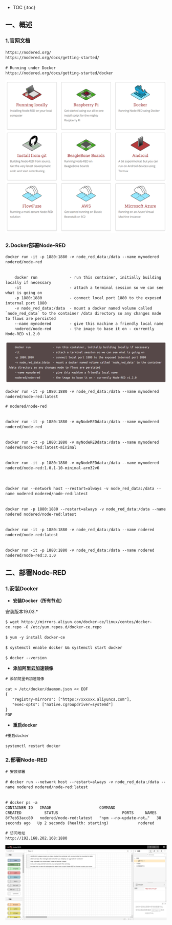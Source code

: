 * TOC
{:toc}



## 一、概述



### 1.官网文档

```shell
https://nodered.org/
https://nodered.org/docs/getting-started/

# Running under Docker
https://nodered.org/docs/getting-started/docker
```



![](/images/nodered/deploy/deploy-docker/install-1.png)



### 2.Docker部署Node-RED

```shell
docker run -it -p 1880:1880 -v node_red_data:/data --name mynodered nodered/node-red


    docker run              - run this container, initially building locally if necessary
    -it                     - attach a terminal session so we can see what is going on
    -p 1880:1880            - connect local port 1880 to the exposed internal port 1880
    -v node_red_data:/data  - mount a docker named volume called `node_red_data` to the container /data directory so any changes made to flows are persisted
    --name mynodered        - give this machine a friendly local name
    nodered/node-red        - the image to base it on - currently Node-RED v1.2.0
```

![](/images/nodered/deploy/deploy-docker/install-2.png)



```shell
docker run -it -p 1880:1880 -v node_red_data:/data --name mynodered nodered/node-red:latest
```



```shell
# nodered/node-red


docker run -it -p 1880:1880 -v myNodeREDdata:/data --name mynodered nodered/node-red


docker run -it -p 1880:1880 -v myNodeREDdata:/data --name mynodered nodered/node-red:latest-minimal


docker run -it -p 1880:1880 -v myNodeREDdata:/data --name mynodered nodered/node-red:1.0.1-10-minimal-arm32v6



docker run --network host --restart=always -v node_red_data:/data --name nodered nodered/node-red:latest


docker run -p 1880:1880 --restart=always -v node_red_data:/data --name nodered nodered/node-red:latest


docker run -it -p 1880:1880 -v node_red_data:/data --name nodered nodered/node-red:latest


docker run -it -p 1880:1880 -v node_red_data:/data --name nodered nodered/node-red:3.1.0
```





## 二、部署Node-RED



### 1.安装Docker

- **安装Docker（所有节点）**

安装版本19.03.*

```shell
$ wget https://mirrors.aliyun.com/docker-ce/linux/centos/docker-ce.repo -O /etc/yum.repos.d/docker-ce.repo

$ yum -y install docker-ce

$ systemctl enable docker && systemctl start docker

$ docker --version
```

- **添加阿里云加速镜像**

```shell
# 添加阿里云加速镜像

cat > /etc/docker/daemon.json << EOF
{
   "registry-mirrors": ["https://xxxxxx.aliyuncs.com"],
   "exec-opts": ["native.cgroupdriver=systemd"]
} 
EOF
```

- **重启docker**

```shell
#重启docker

systemctl restart docker
```



### 2.部署Node-RED

```shell
# 安装部署

# docker run --network host --restart=always -v node_red_data:/data --name nodered nodered/node-red:latest


# docker ps -a
CONTAINER ID   IMAGE                     COMMAND                  CREATED          STATUS                            PORTS     NAMES
8f7eb53acc80   nodered/node-red:latest   "npm --no-update-not…"   38 seconds ago   Up 2 seconds (health: starting)             nodered
```



```shell
# 访问地址
http://192.168.202.168:1880
```



![](/images/nodered/deploy/deploy-docker/install-4.png)



